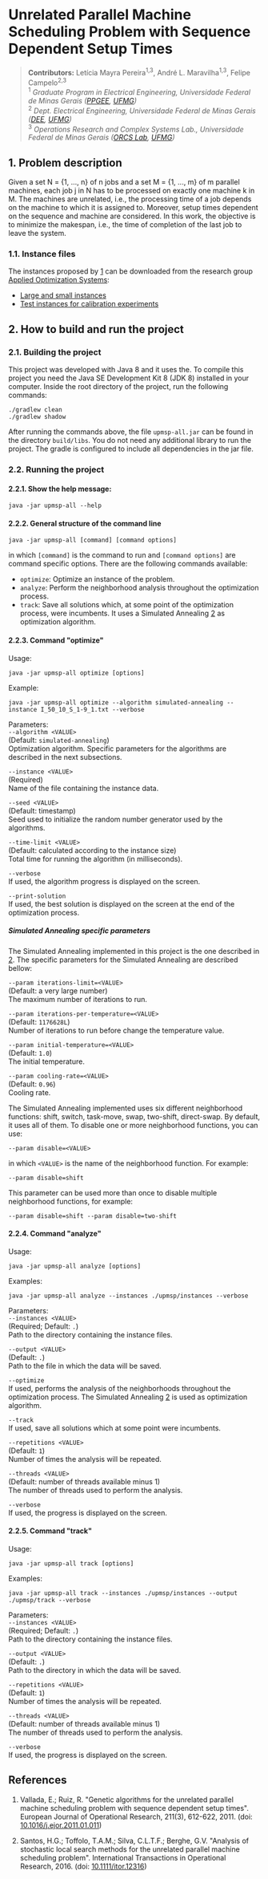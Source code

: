 # Unrelated Parallel Machine Scheduling Problem with Sequence Dependent Setup Times

> **Contributors:** Letícia Mayra Pereira<sup>1,3</sup>, André L. Maravilha<sup>1,3</sup>, Felipe Campelo<sup>2,3</sup>  
> <sup>1</sup> *Graduate Program in Electrical Engineering, Universidade Federal de Minas Gerais ([PPGEE](https://www.ppgee.ufmg.br/), [UFMG](https://www.ufmg.br/))*  
> <sup>2</sup> *Dept. Electrical Engineering, Universidade Federal de Minas Gerais ([DEE](http://www.dee.ufmg.br/), [UFMG](https://www.ufmg.br/))*  
> <sup>3</sup> *Operations Research and Complex Systems Lab., Universidade Federal de Minas Gerais ([ORCS Lab](http://orcslab.ppgee.ufmg.br/), [UFMG](https://www.ufmg.br/))*


## 1. Problem description

Given a set N = {1, ..., n} of n jobs and a set M = {1, ..., m} of m parallel machines, each job j in N has to be processed on exactly one machine k in M. The machines are unrelated, i.e., the processing time of a job depends on the machine to which it is assigned to. Moreover, setup times dependent on the sequence and machine are considered. In this work, the objective is to minimize the makespan, i.e., the time of completion of the last job to leave the system.

### 1.1. Instance files

The instances proposed by [1](#references) can be downloaded from the research group [Applied Optimization Systems](http://soa.iti.es/problem-instances):
* [Large and small instances](http://soa.iti.es/files/RSDST.7z)
* [Test instances for calibration experiments](http://soa.iti.es/files/RSDSTCalibration.7z)

## 2. How to build and run the project

### 2.1. Building the project

This project was developed with Java 8 and it uses the. To compile this project you need the Java SE Development Kit 8 (JDK 8) installed in your computer. Inside the root directory of the project, run the following commands:
```
./gradlew clean
./gradlew shadow
```

After running the commands above, the file `upmsp-all.jar` can be found in the directory `build/libs`. You do not need any additional library to run the project. The gradle is configured to include all dependencies in the jar file.


### 2.2. Running the project

#### 2.2.1. Show the help message:

```
java -jar upmsp-all --help
```

#### 2.2.2. General structure of the command line

```
java -jar upmsp-all [command] [command options]
```  
in which `[command]` is the command to run and `[command options]` are command specific options. There are the following commands available:
* `optimize`: Optimize an instance of the problem.
* `analyze`: Perform the neighborhood analysis throughout the optimization process.
* `track`: Save all solutions which, at some point of the optimization process, were incumbents. It uses a Simulated Annealing [2](#references) as optimization algorithm.


#### 2.2.3. Command "optimize"

Usage:  
```
java -jar upmsp-all optimize [options]
```

Example:  
```
java -jar upmsp-all optimize --algorithm simulated-annealing --instance I_50_10_S_1-9_1.txt --verbose
```

Parameters:  
`--algorithm <VALUE>`  
(Default: `simulated-annealing`)  
Optimization algorithm. Specific parameters for the algorithms are described in the next subsections.

`--instance <VALUE>`  
(Required)  
Name of the file containing the instance data.

`--seed <VALUE>`  
(Default: timestamp)  
Seed used to initialize the random number generator used by the algorithms.

`--time-limit <VALUE>`  
(Default: calculated according to the instance size)  
Total time for running the algorithm (in milliseconds).

`--verbose`  
If used, the algorithm progress is displayed on the screen.

`--print-solution`  
If used, the best solution is displayed on the screen at the end of the optimization process.


##### Simulated Annealing specific parameters

The Simulated Annealing implemented in this project is the one described in [2](#references). The specific parameters for the Simulated Annealing are described bellow:

`--param iterations-limit=<VALUE>`  
(Default: a very large number)  
The maximum number of iterations to run.

`--param iterations-per-temperature=<VALUE>`  
(Default: `1176628L`)  
Number of iterations to run before change the temperature value.

`--param initial-temperature=<VALUE>`  
(Default: `1.0`)  
The initial temperature.

`--param cooling-rate=<VALUE>`  
(Default: `0.96`)  
Cooling rate.

The Simulated Annealing implemented uses six different neighborhood functions: shift, switch, task-move, swap, two-shift, direct-swap. By default, it uses all of them. To disable one or more neighborhood functions, you can use:
```
--param disable=<VALUE>
```  
in which `<VALUE>` is the name of the neighborhood function. For example:
```
--param disable=shift
```  
This parameter can be used more than once to disable multiple neighborhood functions, for example:
```
--param disable=shift --param disable=two-shift
```


#### 2.2.4. Command "analyze"

Usage:  
```
java -jar upmsp-all analyze [options]
```

Examples:  
```
java -jar upmsp-all analyze --instances ./upmsp/instances --verbose
```

Parameters:  
`--instances <VALUE>`  
(Required; Default: `.`)  
Path to the directory containing the instance files.

`--output <VALUE>`  
(Default: `.`)  
Path to the file in which the data will be saved.

`--optimize`  
If used, performs the analysis of the neighborhoods throughout the optimization process. The Simulated Annealing [2](#references) is used as optimization algorithm.

`--track`  
If used, save all solutions which at some point were incumbents.

`--repetitions <VALUE>`  
(Default: `1`)  
Number of times the analysis will be repeated.

`--threads <VALUE>`  
(Default: number of threads available minus 1)  
The number of threads used to perform the analysis.

`--verbose`  
If used, the progress is displayed on the screen.


#### 2.2.5. Command "track"

Usage:  
```
java -jar upmsp-all track [options]
```

Examples:  
```
java -jar upmsp-all track --instances ./upmsp/instances --output ./upmsp/track --verbose
```

Parameters:  
`--instances <VALUE>`  
(Required; Default: `.`)  
Path to the directory containing the instance files.

`--output <VALUE>`  
(Default: `.`)  
Path to the directory in which the data will be saved.

`--repetitions <VALUE>`  
(Default: `1`)  
Number of times the analysis will be repeated.

`--threads <VALUE>`  
(Default: number of threads available minus 1)  
The number of threads used to perform the analysis.

`--verbose`  
If used, the progress is displayed on the screen.


## References

1. Vallada, E.; Ruiz, R. "Genetic algorithms for the unrelated parallel machine scheduling problem with sequence dependent setup times". European Journal of Operational Research, 211(3), 612-622, 2011. (doi: [10.1016/j.ejor.2011.01.011](https://doi.org/10.1016/j.ejor.2011.01.011))

2. Santos, H.G.; Toffolo, T.A.M.; Silva, C.L.T.F.; Berghe, G.V. "Analysis of stochastic local search methods for the unrelated parallel machine scheduling problem". International Transactions in Operational Research, 2016. (doi: [10.1111/itor.12316](https://doi.org/10.1111/itor.12316))

